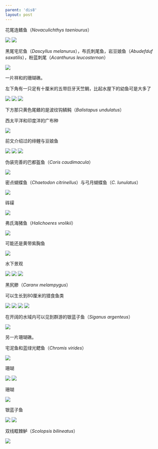 ```yaml
---
parent: 'dis8'
layout: post
---
```


花尾连鳍鱼（<i>Novaculichthys taeniourus</i>）

<img class='disc' src='https://lykoseremos.github.io/gmalb-01/dis8/181.jpg'>

<img class='disc' src='https://lykoseremos.github.io/gmalb-01/dis8/182.jpg'>

黑尾宅尼鱼（<i>Dascyllus melanurus</i>），布氏刺尾鱼，岩豆娘鱼（<i>Abudefduf saxatilis</i>），粉蓝刺尾（<i>Acanthurus leucosternon</i>）

<img class='disc' src='https://lykoseremos.github.io/gmalb-01/dis8/183.jpg'>

一片祥和的珊瑚礁。

左下角有一只足有十厘米的五带巨牙天竺鲷，比起水屋下的幼鱼可是大多了

<img class='disc' src='https://lykoseremos.github.io/gmalb-01/dis8/184.jpg'>

<img class='disc' src='https://lykoseremos.github.io/gmalb-01/dis8/185.jpg'>

<img class='disc' src='https://lykoseremos.github.io/gmalb-01/dis8/186.jpg'>

下方那只黄色尾鳍的是波纹钩鳞鲀（<i>Balistapus undulatus</i>）

西太平洋和印度洋的广布种

<img class='disc' src='https://lykoseremos.github.io/gmalb-01/dis8/187.jpg'>

前文介绍过的绯鲤与豆娘鱼

<img class='disc' src='https://lykoseremos.github.io/gmalb-01/dis8/188.jpg'>

<img class='disc' src='https://lykoseremos.github.io/gmalb-01/dis8/189.jpg'>

<img class='disc' src='https://lykoseremos.github.io/gmalb-01/dis8/190.jpg'>

伪装完善的巴都盔鱼（<i>Coris caudimacula</i>）

<img class='disc' src='https://lykoseremos.github.io/gmalb-01/dis8/191.jpg'>

密点蝴蝶鱼（<i>Chaetodon citrinellus</i>）与弓月蝴蝶鱼（<i>C. lunulatus</i>）

<img class='disc' src='https://lykoseremos.github.io/gmalb-01/dis8/192.jpg'>

砗磲

<img class='disc' src='https://lykoseremos.github.io/gmalb-01/dis8/193.jpg'>

弗氏海猪鱼（<i>Halichoeres vrolikii</i>）

<img class='disc' src='https://lykoseremos.github.io/gmalb-01/dis8/194.jpg'>

可能还是黄带紫胸鱼

<img class='disc' src='https://lykoseremos.github.io/gmalb-01/dis8/195.jpg'>

水下景观

<img class='disc' src='https://lykoseremos.github.io/gmalb-01/dis8/196.jpg'>

<img class='disc' src='https://lykoseremos.github.io/gmalb-01/dis8/197.jpg'>

<img class='disc' src='https://lykoseremos.github.io/gmalb-01/dis8/198.jpg'>

黑尻鲹（<i>Caranx melampygus</i>）

可以生长到80厘米的猎食鱼类

<img class='disc' src='https://lykoseremos.github.io/gmalb-01/dis8/199.jpg'>

<img class='disc' src='https://lykoseremos.github.io/gmalb-01/dis8/200.jpg'>

<img class='disc' src='https://lykoseremos.github.io/gmalb-01/dis8/201.jpg'>

<img class='disc' src='https://lykoseremos.github.io/gmalb-01/dis8/202.jpg'>

在开阔的水域内可以见到群游的银蓝子鱼（<i>Siganus argenteus</i>）

<img class='disc' src='https://lykoseremos.github.io/gmalb-01/dis8/203.jpg'>

另一片珊瑚礁。

宅泥鱼和蓝绿光鳃鱼（<i>Chromis virides</i>）

<img class='disc' src='https://lykoseremos.github.io/gmalb-01/dis8/204.jpg'>

珊瑚

<img class='disc' src='https://lykoseremos.github.io/gmalb-01/dis8/205.jpg'>

<img class='disc' src='https://lykoseremos.github.io/gmalb-01/dis8/206.jpg'>

珊瑚

<img class='disc' src='https://lykoseremos.github.io/gmalb-01/dis8/207.jpg'>

银蓝子鱼

<img class='disc' src='https://lykoseremos.github.io/gmalb-01/dis8/208.jpg'>

<img class='disc' src='https://lykoseremos.github.io/gmalb-01/dis8/209.jpg'>

双线眶棘鲈（<i>Scolopsis bilineatus</i>）

<img class='disc' src='https://lykoseremos.github.io/gmalb-01/dis8/210.jpg'>
